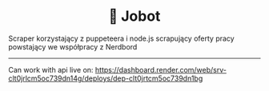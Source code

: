 <h1 align="center">
  🤖 Jobot
</h1>

Scraper korzystający z puppeteera i node.js scrapujący oferty pracy powstający we współpracy z Nerdbord 

---

Can work with api live on: https://dashboard.render.com/web/srv-clt0jrlcm5oc739dn14g/deploys/dep-clt0jrtcm5oc739dn1bg
